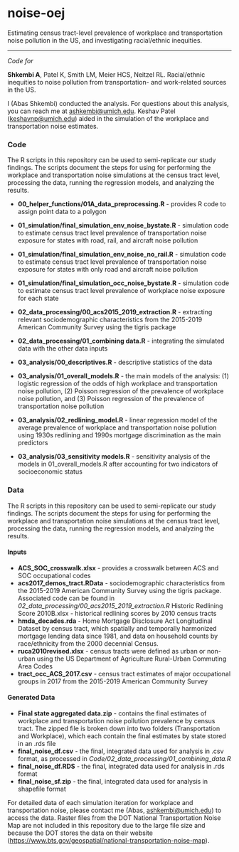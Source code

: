 # noise-oej
Estimating census tract-level prevalence of workplace and transportation noise pollution in the US, and investigating racial/ethnic inequities.

--------------------------------------------------------------------------------

*Code for*

**Shkembi A**, Patel K, Smith LM, Meier HCS, Neitzel RL. Racial/ethnic inequities to noise pollution from transportation- and work-related sources in the US.

I (Abas Shkembi) conducted the analysis. For questions about this analysis, you can reach me at ashkembi@umich.edu. Keshav Patel (keshavnp@umich.edu) aided in the simulation of the workplace and transportation noise estimates.

### Code

The R scripts in this repository can be used to semi-replicate our study findings. The scripts document the steps for using for performing the workplace and transportation noise simulations at the census tract level, processing the data, running the regression models, and analyzing the results.

  * **00_helper_functions/01A_data_preprocessing.R** - provides R code to assign point data to a polygon

  * **01_simulation/final_simulation_env_noise_bystate.R** - simulation code to estimate census tract level prevalence of transportation noise exposure for states with road, rail, and aircraft noise pollution
  * **01_simulation/final_simulation_env_noise_no_rail.R** - simulation code to estimate census tract level prevalence of transportation noise exposure for states with only road and aircraft noise pollution
  * **01_simulation/final_simulation_occ_noise_bystate.R** - simulation code to estimate census tract level prevalence of workplace noise exposure for each state
  
  * **02_data_processing/00_acs2015_2019_extraction.R** - extracting relevant sociodemographic characteristics from the 2015-2019 American Community Survey using the tigris package
  * **02_data_processing/01_combining data.R** - integrating the simulated data with the other data inputs

  * **03_analysis/00_descriptives.R** - descriptive statistics of the data
  * **03_analysis/01_overall_models.R** - the main models of the analysis: (1) logistic regression of the odds of high workplace and transportation noise pollution, (2) Poisson regression of the prevalence of workplace noise pollution, and (3) Poisson regression of the prevalence of transportation noise pollution
  * **03_analysis/02_redlining_model.R** - linear regression model of the average prevalence of workplace and transportation noise pollution using 1930s redlining and 1990s mortgage discrimination as the main predictors
  * **03_analysis/03_sensitivity models.R** - sensitivity analysis of the models in 01_overall_models.R after accounting for two indicators of socioeconomic status

### Data

The R scripts in this repository can be used to semi-replicate our study findings. The scripts document the steps for using for performing the workplace and transportation noise simulations at the census tract level, processing the data, running the regression models, and analyzing the results.

#### Inputs

  * **ACS_SOC_crosswalk.xlsx** - provides a crosswalk between ACS and SOC occupational codes
  * **acs2017_demos_tract.RData** - sociodemographic characteristics from the 2015-2019 American Community Survey using the tigris package. Associated code can be found in *02_data_processing/00_acs2015_2019_extraction.R*
Historic Redlining Score 2010B.xlsx - historical redlining scores by 2010 census tracts
  * **hmda_decades.rda** - Home Mortgage Disclosure Act Longitudinal Dataset by census tract, which spatially and temporally harmonized mortgage lending data since 1981, and data on household counts by race/ethnicity from the 2000 decennial Census.
  * **ruca2010revised.xlsx** - census tracts were defined as urban or non-urban using the US Department of Agriculture Rural-Urban Commuting Area Codes
  * **tract_occ_ACS_2017.csv** - census tract estimates of major occupational groups in 2017 from the 2015-2019 American Community Survey
  
#### Generated Data

  * **Final state aggregated data.zip** - contains the final estimates of workplace and transportation noise pollution prevalence by census tract. The zipped file is broken down into two folders (Transportation and Workplace), which each contain the final estimates by state stored in an .rds file
  * **final_noise_df.csv** - the final, integrated data used for analysis in .csv format, as processed in *Code/02_data_processing/01_combining_data.R*
  * **final_noise_df.RDS** - the final, integrated data used for analysis in .rds format
  * **final_noise_sf.zip** - the final, integrated data used for analysis in shapefile format
  
For detailed data of each simulation iteration for workplace and transportation noise, please contact me (Abas, ashkembi@umich.edu) to access the data. Raster files from the DOT National Transportation Noise Map are not included in this repository due to the large file size and because the DOT stores the data on their website (https://www.bts.gov/geospatial/national-transportation-noise-map).
